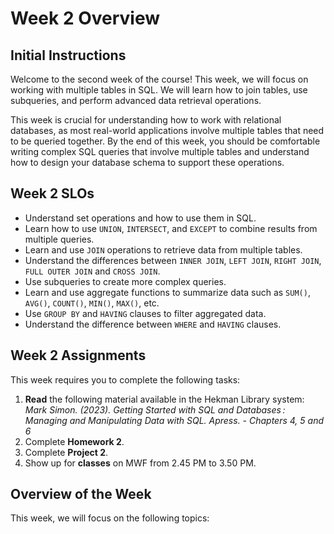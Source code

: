 # Week 2 Overview

## Initial Instructions

Welcome to the second week of the course! This week, we will focus on working with multiple tables in SQL. We will learn how to join tables, use subqueries, and perform advanced data retrieval operations.

This week is crucial for understanding how to work with relational databases, as most real-world applications involve multiple tables that need to be queried together. By the end of this week, you should be comfortable writing complex SQL queries that involve multiple tables and understand how to design your database schema to support these operations.


## Week 2 SLOs


- Understand set operations and how to use them in SQL.
- Learn how to use `UNION`, `INTERSECT`, and `EXCEPT` to combine results from multiple queries.
- Learn and use `JOIN` operations to retrieve data from multiple tables.
- Understand the differences between `INNER JOIN`, `LEFT JOIN`, `RIGHT JOIN`, `FULL OUTER JOIN` and `CROSS JOIN`.
- Use subqueries to create more complex queries.
- Learn and use aggregate functions to summarize data such as `SUM()`, `AVG()`, `COUNT()`, `MIN()`, `MAX()`, etc.
- Use `GROUP BY` and `HAVING` clauses to filter aggregated data.
- Understand the difference between `WHERE` and `HAVING` clauses.


## Week 2 Assignments

This week requires you to complete the following tasks:

1. **Read** the following material available in the Hekman Library system: *Mark Simon. (2023). Getting Started with SQL and Databases : Managing and Manipulating Data with SQL. Apress. - Chapters 4, 5 and 6*
2. Complete **Homework 2**.
3. Complete **Project 2**.
4. Show up for **classes** on MWF from 2.45 PM to 3.50 PM.


## Overview of the Week

This week, we will focus on the following topics:

```{tableofcontents}
```